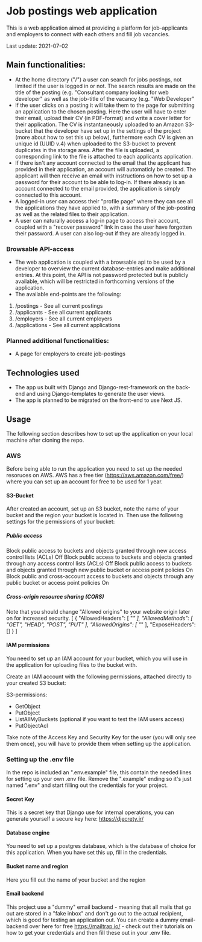 # Job postings web application
This is a web application aimed at providing a platform for job-applicants and employers to connect with each others and fill job vacancies. 

Last update: 2021-07-02

## Main functionalities:

* At the home directory ("/") a user can search for jobs postings, not limited if the user is logged in or not. The search results are made on the title of the posting (e.g. "Consultant company looking for web developer" as well as the job-title of the vacancy (e.g. "Web Developer" 
* If the user clicks on a posting it will take them to the page for submitting an application to the chosen posting. Here the user will have to enter their email, upload their CV (in PDF-format) and write a cover letter for their application. The CV is instantaneously uploaded to an Amazon S3-bucket that the developer have set up in the settings of the project (more about how to set this up below), furthermore each CV is given an unique id (UUID v.4) when uploaded to the S3-bucket to prevent duplicates in the storage area. After the file is uploaded, a corresponding link to the file is attached to each applicants application.
* If there isn't any account connected to the email that the applicant has provided in their application, an account will automaticly be created. The applicant will then receive an email with instructions on how to set up a password for their account to be able to log-in. If there already is an account connected to the email provided, the application is simply connected to this account.
* A logged-in user can access their "profile page" where they can see all the applications they have applied to, with a summary of the job-posting as well as the related files to their application.
* A user can naturally access a log-in page to access their account, coupled with a "recover password" link in case the user have forgotten their password. A user can also log-out if they are already logged in.

### Browsable API-access

* The web application is coupled with a browsable api to be used by a developer to overview the current database-entries and make additional entries. At this point, the API is not password protected but is publicly available, which will be restricted in forthcoming versions of the application.
* The available end-points are the following:
1. /postings - See all current postings
2. /applicants - See all current applicants
3. /employers - See all current employers
4. /applications - See all current applications

### Planned additional functionalities:
* A page for employers to create job-postings

## Technologies used
* The app us built with Django and Django-rest-framework on the back-end and using Django-templates to generate the user views.
* The app is planned to be migrated on the front-end to use Next JS.

## Usage
The following section describes how to set up the application on your local machine after cloning the repo.

### AWS
Before being able to run the application you need to set up the needed resoruces on AWS. AWS has a free tier (https://aws.amazon.com/free/) where you can set up an account for free to be used for 1 year.

#### S3-Bucket
After created an account, set up an S3 bucket, note the name of your bucket and the region your bucket is located in. Then use the following settings for the permissions of your bucket:

##### Public access
Block public access to buckets and objects granted through new access control lists (ACLs)
 Off
Block public access to buckets and objects granted through any access control lists (ACLs)
 Off
Block public access to buckets and objects granted through new public bucket or access point policies
 On
Block public and cross-account access to buckets and objects through any public bucket or access point policies
 On
 
 ##### Cross-origin resource sharing (CORS)
 Note that you should change "Allowed origins" to your website origin later on for increased security.
[
    {
        "AllowedHeaders": [
            "*"
        ],
        "AllowedMethods": [
            "GET",
            "HEAD",
            "POST",
            "PUT"
        ],
        "AllowedOrigins": [
            "*"
        ],
        "ExposeHeaders": []
    }
]

#### IAM permissions
You need to set up an IAM account for your bucket, which you will use in the application for uploading files to the bucket with.

Create an IAM account with the following permissions, attached directly to your created S3 bucket:

S3-permissions:
* GetObject
* PutObject
* ListAllMyBuckets (optional if you want to test the IAM users access)
* PutObjectAcl

Take note of the Access Key and Security Key for the user (you will only see them once), you will have to provide them when setting up the application.

### Setting up the .env file
In the repo is included an ".env.example" file, this contain the needed lines for setting up your own .env file. Remove the ".example" ending so it's just named ".env" and start filling out the credentials for your project.

#### Secret Key
This is a secret key that Django use for internal operations, you can generate yourself a secure key here: https://djecrety.ir/

#### Database engine
You need to set up a postgres database, which is the database of choice for this application. When you have set this up, fill in the credentials.

#### Bucket name and region
Here you fill out the name of your bucket and the region

#### Email backend
This project use a "dummy" email backend - meaning that all mails that go out are stored in a "fake inbox" and don't go out to the actual recipient, which is good for testing an application out. You can create a dummy email-backend over here for free https://mailtrap.io/ - check out their tutorials on how to get your credentials and then fill these out in your .env file.





